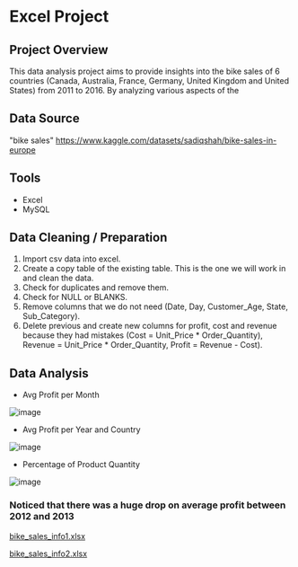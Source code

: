 # Excel Project



## Project Overview

This data analysis project aims to provide insights into the bike sales of 6 countries (Canada, Australia, France, Germany, United Kingdom and United States) from 2011 to 2016. By analyzing various aspects of the 



## Data Source

"bike sales"
https://www.kaggle.com/datasets/sadiqshah/bike-sales-in-europe



## Tools

- Excel
- MySQL



## Data Cleaning / Preparation

1. Import csv data into excel.
2. Create a copy table of the existing table. This is the one we will work in and clean the data.  
3. Check for duplicates and remove them.
4. Check for NULL or BLANKS.
5. Remove columns that we do not need (Date, Day, Customer_Age, State, Sub_Category).
6. Delete previous and create new columns for profit, cost and revenue because they had mistakes (Cost = Unit_Price * Order_Quantity), Revenue = Unit_Price * Order_Quantity, Profit = Revenue - Cost).

			

## Data Analysis

- Avg Profit per Month
  
![image](https://github.com/user-attachments/assets/459f828c-8c68-4868-85d7-80e2c51c2ed0)

- Avg Profit per Year and Country

![image](https://github.com/user-attachments/assets/b8714cb6-d528-4817-8db6-25b4be7c5af9)

- Percentage of Product Quantity
 
![image](https://github.com/user-attachments/assets/9b48ca60-12b4-4d86-8198-aaa12a612690)


### Noticed that there was a huge drop on average profit between 2012 and 2013

[bike_sales_info1.xlsx](https://github.com/user-attachments/files/18397778/bike_sales_info1.xlsx)

[bike_sales_info2.xlsx](https://github.com/user-attachments/files/18397780/bike_sales_info2.xlsx)
